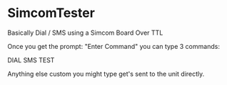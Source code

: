 # SimcomTester
Basically Dial / SMS using a Simcom Board Over TTL

Once you get the prompt: "Enter Command" you can type 3 commands:

DIAL
SMS
TEST

Anything else custom you might type get's sent to the unit directly.
